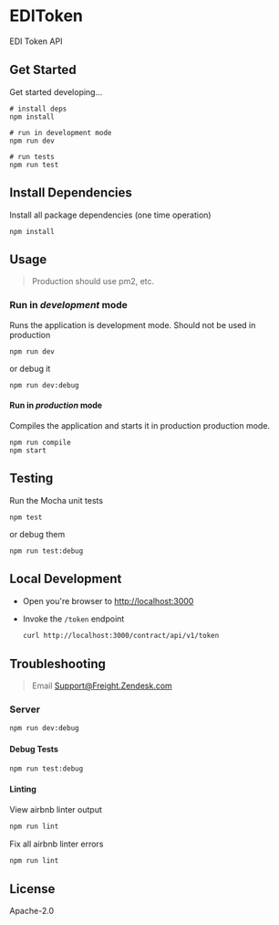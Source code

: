 # EDIToken

EDI Token API

## Get Started

Get started developing...

```shell
# install deps
npm install

# run in development mode
npm run dev

# run tests
npm run test
```

## Install Dependencies

Install all package dependencies (one time operation)

```shell
npm install
```

## Usage

> Production should use pm2, etc.

### Run in _development_ mode

Runs the application is development mode. Should not be used in production

```shell
npm run dev
```

or debug it

```shell
npm run dev:debug
```

#### Run in _production_ mode

Compiles the application and starts it in production production mode.

```shell
npm run compile
npm start
```

## Testing

Run the Mocha unit tests

```shell
npm test
```

or debug them

```shell
npm run test:debug
```

## Local Development

- Open you're browser to [http://localhost:3000](http://localhost:3000)
- Invoke the `/token` endpoint

  ```bash
  curl http://localhost:3000/contract/api/v1/token
  ```

## Troubleshooting

> Email Support@Freight.Zendesk.com

### Server

```bash
npm run dev:debug
```

#### Debug Tests

```bash
npm run test:debug
```

#### Linting

View airbnb linter output

```bash
npm run lint
```

Fix all airbnb linter errors

```bash
npm run lint
```

## License

Apache-2.0
